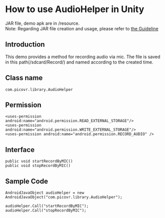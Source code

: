 # How to use AudioHelper in Unity

JAR file, demo apk are in /resource.    
Note: Regarding JAR file creation and usage, please refer to [the Guideline](http://static.appstore.picovr.com/docs/JarUnity/index.html)

## Introduction
This demo provides a method for recording audio via mic.
The file is saved in this path(/sdcard/Record/) and named according to the created time.

## Class name
```
com.picovr.library.AudioHelper
```

## Permission
```
<uses-permission android:name="android.permission.READ_EXTERNAL_STORAGE"/>    
<uses-permission android:name="android.permission.WRITE_EXTERNAL_STORAGE"/>
<uses-permission android:name="android.permission.RECORD_AUDIO" />
```

## Interface
```
public void startRecordByMIC()
public void stopRecordByMIC()
```

## Sample Code
```
AndroidJavaObject audioHelper = new AndroidJavaObject("com.picovr.library.AudioHelper");

audioHelper.Call("startRecordByMIC");
audioHelper.Call("stopRecordByMIC");
```
